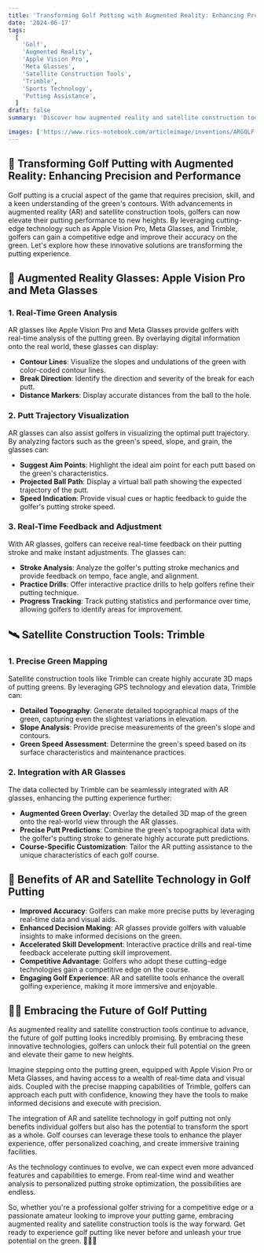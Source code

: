 ```yaml
---
title: 'Transforming Golf Putting with Augmented Reality: Enhancing Precision and Performance 🏌️‍♂️'
date: '2024-06-17'
tags:
  [
    'Golf',
    'Augmented Reality',
    'Apple Vision Pro',
    'Meta Glasses',
    'Satellite Construction Tools',
    'Trimble',
    'Sports Technology',
    'Putting Assistance',
  ]
draft: false
summary: 'Discover how augmented reality and satellite construction tools are revolutionizing golf putting. Enhance your precision and performance on the green with cutting-edge technology like Apple Vision Pro, Meta Glasses, and Trimble. 🏌️‍♂️'

images: ['https://www.rics-notebook.com/articleimage/inventions/ARGOLF.png']
---
```


## 🌟 Transforming Golf Putting with Augmented Reality: Enhancing Precision and Performance

Golf putting is a crucial aspect of the game that requires precision, skill, and a keen understanding of the green's contours. With advancements in augmented reality (AR) and satellite construction tools, golfers can now elevate their putting performance to new heights. By leveraging cutting-edge technology such as Apple Vision Pro, Meta Glasses, and Trimble, golfers can gain a competitive edge and improve their accuracy on the green. Let's explore how these innovative solutions are transforming the putting experience.

## 🥽 Augmented Reality Glasses: Apple Vision Pro and Meta Glasses

### 1. **Real-Time Green Analysis**

AR glasses like Apple Vision Pro and Meta Glasses provide golfers with real-time analysis of the putting green. By overlaying digital information onto the real world, these glasses can display:

- **Contour Lines**: Visualize the slopes and undulations of the green with color-coded contour lines.
- **Break Direction**: Identify the direction and severity of the break for each putt.
- **Distance Markers**: Display accurate distances from the ball to the hole.

### 2. **Putt Trajectory Visualization**

AR glasses can also assist golfers in visualizing the optimal putt trajectory. By analyzing factors such as the green's speed, slope, and grain, the glasses can:

- **Suggest Aim Points**: Highlight the ideal aim point for each putt based on the green's characteristics.
- **Projected Ball Path**: Display a virtual ball path showing the expected trajectory of the putt.
- **Speed Indication**: Provide visual cues or haptic feedback to guide the golfer's putting stroke speed.

### 3. **Real-Time Feedback and Adjustment**

With AR glasses, golfers can receive real-time feedback on their putting stroke and make instant adjustments. The glasses can:

- **Stroke Analysis**: Analyze the golfer's putting stroke mechanics and provide feedback on tempo, face angle, and alignment.
- **Practice Drills**: Offer interactive practice drills to help golfers refine their putting technique.
- **Progress Tracking**: Track putting statistics and performance over time, allowing golfers to identify areas for improvement.

## 🛰️ Satellite Construction Tools: Trimble

### 1. **Precise Green Mapping**

Satellite construction tools like Trimble can create highly accurate 3D maps of putting greens. By leveraging GPS technology and elevation data, Trimble can:

- **Detailed Topography**: Generate detailed topographical maps of the green, capturing even the slightest variations in elevation.
- **Slope Analysis**: Provide precise measurements of the green's slope and contours.
- **Green Speed Assessment**: Determine the green's speed based on its surface characteristics and maintenance practices.

### 2. **Integration with AR Glasses**

The data collected by Trimble can be seamlessly integrated with AR glasses, enhancing the putting experience further:

- **Augmented Green Overlay**: Overlay the detailed 3D map of the green onto the real-world view through the AR glasses.
- **Precise Putt Predictions**: Combine the green's topographical data with the golfer's putting stroke to generate highly accurate putt predictions.
- **Course-Specific Customization**: Tailor the AR putting assistance to the unique characteristics of each golf course.

## 🎯 Benefits of AR and Satellite Technology in Golf Putting

- **Improved Accuracy**: Golfers can make more precise putts by leveraging real-time data and visual aids.
- **Enhanced Decision Making**: AR glasses provide golfers with valuable insights to make informed decisions on the green.
- **Accelerated Skill Development**: Interactive practice drills and real-time feedback accelerate putting skill improvement.
- **Competitive Advantage**: Golfers who adopt these cutting-edge technologies gain a competitive edge on the course.
- **Engaging Golf Experience**: AR and satellite tools enhance the overall golfing experience, making it more immersive and enjoyable.

## 🏌️‍♂️ Embracing the Future of Golf Putting

As augmented reality and satellite construction tools continue to advance, the future of golf putting looks incredibly promising. By embracing these innovative technologies, golfers can unlock their full potential on the green and elevate their game to new heights.

Imagine stepping onto the putting green, equipped with Apple Vision Pro or Meta Glasses, and having access to a wealth of real-time data and visual aids. Coupled with the precise mapping capabilities of Trimble, golfers can approach each putt with confidence, knowing they have the tools to make informed decisions and execute with precision.

The integration of AR and satellite technology in golf putting not only benefits individual golfers but also has the potential to transform the sport as a whole. Golf courses can leverage these tools to enhance the player experience, offer personalized coaching, and create immersive training facilities.

As the technology continues to evolve, we can expect even more advanced features and capabilities to emerge. From real-time wind and weather analysis to personalized putting stroke optimization, the possibilities are endless.

So, whether you're a professional golfer striving for a competitive edge or a passionate amateur looking to improve your putting game, embracing augmented reality and satellite construction tools is the way forward. Get ready to experience golf putting like never before and unleash your true potential on the green. 🏌️‍♂️🎯
